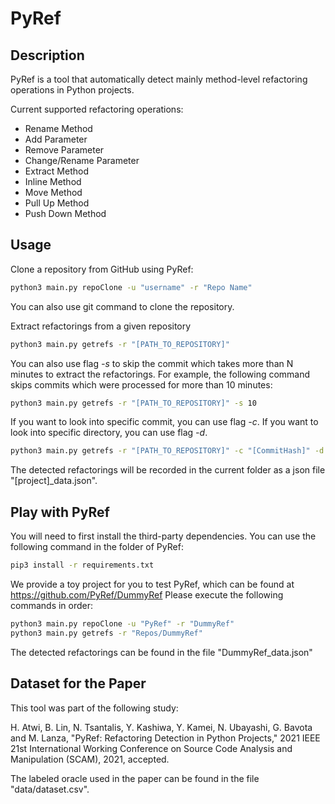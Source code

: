 # PyRef


## Description
PyRef is a tool that automatically detect mainly method-level refactoring operations in Python projects.

Current supported refactoring operations:
* Rename Method
* Add Parameter
* Remove Parameter
* Change/Rename Parameter
* Extract Method
* Inline Method
* Move Method
* Pull Up Method
* Push Down Method

## Usage

Clone a repository from GitHub using PyRef:

```sh
python3 main.py repoClone -u "username" -r "Repo Name"
```

You can also use git command to clone the repository.

Extract refactorings from a given repository

```sh
python3 main.py getrefs -r "[PATH_TO_REPOSITORY]"
```

You can also use flag *-s* to skip the commit which takes more than N minutes to extract the refactorings. For example, the following command skips commits which were processed for more than 10 minutes:

```sh
python3 main.py getrefs -r "[PATH_TO_REPOSITORY]" -s 10 
```

If you want to look into specific commit, you can use flag *-c*.
If you want to look into specific directory, you can use flag *-d*.

```sh
python3 main.py getrefs -r "[PATH_TO_REPOSITORY]" -c "[CommitHash]" -d "[Directory]"
```

The detected refactorings will be recorded in the current folder as a json file "[project]_data.json".

## Play with PyRef
You will need to first install the third-party dependencies. You can use the following command in the folder of PyRef:

```sh
pip3 install -r requirements.txt
```

We provide a toy project for you to test PyRef, which can be found at https://github.com/PyRef/DummyRef
Please execute the following commands in order:

```sh
python3 main.py repoClone -u "PyRef" -r "DummyRef"
python3 main.py getrefs -r "Repos/DummyRef"
```

The detected refactorings can be found in the file "DummyRef_data.json"

## Dataset for the Paper

This tool was part of the following study:

H. Atwi, B. Lin, N. Tsantalis, Y. Kashiwa, Y. Kamei, N. Ubayashi, G. Bavota and M. Lanza, "PyRef: Refactoring Detection in Python Projects," 2021 IEEE 21st International Working Conference on Source Code Analysis and Manipulation (SCAM), 2021, accepted.

The labeled oracle used in the paper can be found in the file "data/dataset.csv".
